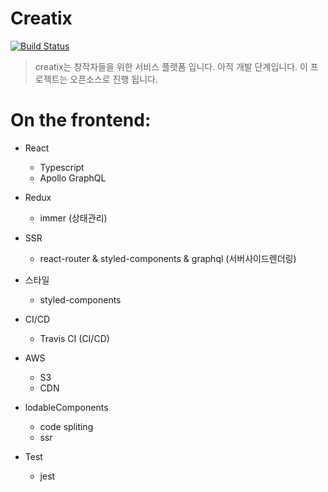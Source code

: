 # Creatix
[![Build Status](https://travis-ci.org/OhMinsSup/creatix-client.svg?branch=master)](https://travis-ci.org/OhMinsSup/creatix-client)

> creatix는 창작자들을 위한 서비스 플랫폼 입니다. 아직 개발 단계입니다.
> 이 프로젝트는 오픈소스로 진행 됩니다.

# On the frontend:
- React
    * Typescript 
    * Apollo GraphQL

- Redux 
    * immer (상태관리)

- SSR 
    * react-router & styled-components & graphql (서버사이드렌더링)

- 스타일
    * styled-components 

- CI/CD
    * Travis CI (CI/CD)

- AWS 
    * S3 
    * CDN

- lodableComponents
    * code spliting
    * ssr

- Test
    * jest